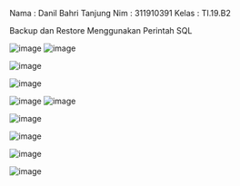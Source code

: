 Nama : Danil Bahri Tanjung
Nim : 311910391
Kelas : TI.19.B2

Backup dan Restore Menggunakan Perintah SQL

![image](https://user-images.githubusercontent.com/81598231/123588844-9540e080-d812-11eb-975f-242f03a4cf26.png)
![image](https://user-images.githubusercontent.com/81598231/123588932-b43f7280-d812-11eb-88a5-21721be633ee.png)


![image](https://user-images.githubusercontent.com/81598231/123589244-23b56200-d813-11eb-9154-9944f416f46b.png)


![image](https://user-images.githubusercontent.com/81598231/123589414-670fd080-d813-11eb-8519-77ee95080fe5.png)


![image](https://user-images.githubusercontent.com/81598231/123589589-ab9b6c00-d813-11eb-89e8-a3fd04befbda.png)
![image](https://user-images.githubusercontent.com/81598231/123590106-6592d800-d814-11eb-98b1-892895051c37.png)


![image](https://user-images.githubusercontent.com/81598231/123590990-a9d2a800-d815-11eb-8503-295d69c3034d.png)



![image](https://user-images.githubusercontent.com/81598231/123591819-a8ee4600-d816-11eb-94ed-ff3819265493.png)

![image](https://user-images.githubusercontent.com/81598231/123730922-62a1f100-d8c1-11eb-919a-cd307ce6a046.png)

![image](https://user-images.githubusercontent.com/81598231/123730953-6f264980-d8c1-11eb-9538-e339e2234c63.png)
